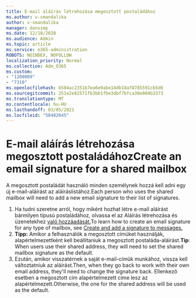 ```yaml
---
title: E-mail aláírás létrehozása megosztott postaládához
ms.author: v-smandalika
author: v-smandalika
manager: dansimp
ms.date: 12/18/2020
ms.audience: Admin
ms.topic: article
ms.service: o365-administration
ROBOTS: NOINDEX, NOFOLLOW
localization_priority: Normal
ms.collection: Adm_O365
ms.custom:
- "1200009"
- "7310"
ms.openlocfilehash: b584ac2351b7ea6e0abe14db18af8785591cb5d6
ms.sourcegitcommit: 251e2e82571fb3bb1fbe3dbf7bfca30e004b3373
ms.translationtype: MT
ms.contentlocale: hu-HU
ms.lasthandoff: 03/05/2021
ms.locfileid: "50482645"
---
```

# <a name="create-an-email-signature-for-a-shared-mailbox"></a><span data-ttu-id="b51e2-102">E-mail aláírás létrehozása megosztott postaládához</span><span class="sxs-lookup"><span data-stu-id="b51e2-102">Create an email signature for a shared mailbox</span></span>

<span data-ttu-id="b51e2-103">A megosztott postaládát használó minden személynek hozzá kell adni egy új e-mail-aláírást az aláíráslistához.</span><span class="sxs-lookup"><span data-stu-id="b51e2-103">Each person who uses the shared mailbox will need to add a new email signature to their list of signatures.</span></span>

1. <span data-ttu-id="b51e2-104">Ha tudni szeretne arról, hogy miként hozhat létre e-mail aláírást bármilyen típusú postaládához, olvassa el az Aláírás létrehozása és üzenetekhez [való hozzáadását.](https://support.office.com/article/8ee5d4f4-68fd-464a-a1c1-0e1c80bb27f2)</span><span class="sxs-lookup"><span data-stu-id="b51e2-104">To learn how to create an email signature for any type of mailbox, see [Create and add a signature to messages.](https://support.office.com/article/8ee5d4f4-68fd-464a-a1c1-0e1c80bb27f2)</span></span>
2. <span data-ttu-id="b51e2-105">**Tipp:** Amikor a felhasználók a megosztott címüket használják, alapértelmezettként kell beállítaniuk a megosztott postaláda-aláírást.</span><span class="sxs-lookup"><span data-stu-id="b51e2-105">**Tip**: When users use their shared address, they will need to set the shared mailbox signature as the default.</span></span>
3. <span data-ttu-id="b51e2-106">Ezután, amikor visszatérnek a saját e-mail-címük munkához, vissza kell változtatniuk az aláírást.</span><span class="sxs-lookup"><span data-stu-id="b51e2-106">Then, when they go back to work with their own email address, they'll need to change the signature back.</span></span> <span data-ttu-id="b51e2-107">Ellenkező esetben a megosztott cím alapértelmezett címe lesz az alapértelmezett.</span><span class="sxs-lookup"><span data-stu-id="b51e2-107">Otherwise, the one for the shared address will be used as the default.</span></span>